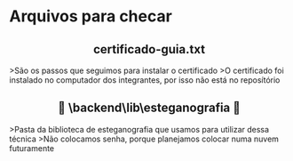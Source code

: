 
# Arquivos para checar

<h2 align="center">certificado-guia.txt</h2> 
>São os passos que seguimos para instalar o certificado
>O certificado foi instalado no computador dos integrantes, por isso não está no reposítório

<h2 align="center">🚧 \backend\lib\esteganografia 🚧</h2>
>Pasta da biblioteca de esteganografia que usamos para utilizar dessa técnica
>Não colocamos senha, porque planejamos colocar numa nuvem futuramente